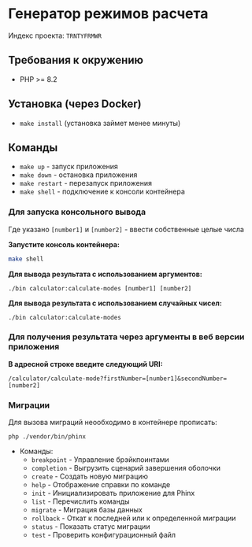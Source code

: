 # Генератор режимов расчета

Индекс проекта: `TRNTYFRMWR`

## Требования к окружению

* PHP >= 8.2

## Установка (через Docker)

- `make install` (установка займет менее минуты)

## Команды

- `make up` - запуск приложения
- `make down` - остановка приложения
- `make restart` - перезапуск приложения
- `make shell` - подключение к консоли контейнера

### **Для запуска консольного вывода**

Где указано `[number1]` и `[number2]` - ввести собственные целые числа

__**Запустите консоль контейнера:**__

```bash
make shell
```

__**Для вывода результата с использованием аргументов:**__

```
./bin calculator:calculate-modes [number1] [number2]
```

__**Для вывода результата с использованием случайных чисел:**__

```
./bin calculator:calculate-modes
```

### **Для получения результата через аргументы в веб версии приложения**

__**В адресной строке введите следующий URI:**__

```
/calculator/calculate-mode?firstNumber=[number1]&secondNumber=[number2]
```

### Миграции

Для вызова миграций неообходимо в контейнере прописать:

```
php ./vendor/bin/phinx 
```

- Команды:
    - `breakpoint` - Управление брэйкпоинтами
    - `completion` - Выгрузить сценарий завершения оболочки
    - `create` - Создать новую миграцию
    - `help` - Отображение справки по команде
    - `init` - Инициализировать приложение для Phinx
    - `list` - Перечислить команды
    - `migrate` - Миграция базы данных
    - `rollback` - Откат к последней или к определенной миграции
    - `status` - Показать статус миграции
    - `test` - Проверить конфигурационный файл
